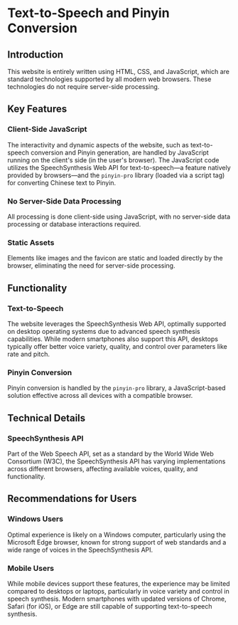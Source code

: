 # Text-to-Speech and Pinyin Conversion

## Introduction
This website is entirely written using HTML, CSS, and JavaScript, which are standard technologies supported by all modern web browsers. These technologies do not require server-side processing.

## Key Features

### Client-Side JavaScript
The interactivity and dynamic aspects of the website, such as text-to-speech conversion and Pinyin generation, are handled by JavaScript running on the client's side (in the user's browser). The JavaScript code utilizes the SpeechSynthesis Web API for text-to-speech—a feature natively provided by browsers—and the `pinyin-pro` library (loaded via a script tag) for converting Chinese text to Pinyin.

### No Server-Side Data Processing
All processing is done client-side using JavaScript, with no server-side data processing or database interactions required.

### Static Assets
Elements like images and the favicon are static and loaded directly by the browser, eliminating the need for server-side processing.

## Functionality

### Text-to-Speech
The website leverages the SpeechSynthesis Web API, optimally supported on desktop operating systems due to advanced speech synthesis capabilities. While modern smartphones also support this API, desktops typically offer better voice variety, quality, and control over parameters like rate and pitch.

### Pinyin Conversion
Pinyin conversion is handled by the `pinyin-pro` library, a JavaScript-based solution effective across all devices with a compatible browser.

## Technical Details

### SpeechSynthesis API
Part of the Web Speech API, set as a standard by the World Wide Web Consortium (W3C), the SpeechSynthesis API has varying implementations across different browsers, affecting available voices, quality, and functionality.

## Recommendations for Users

### Windows Users
Optimal experience is likely on a Windows computer, particularly using the Microsoft Edge browser, known for strong support of web standards and a wide range of voices in the SpeechSynthesis API.

### Mobile Users
While mobile devices support these features, the experience may be limited compared to desktops or laptops, particularly in voice variety and control in speech synthesis. Modern smartphones with updated versions of Chrome, Safari (for iOS), or Edge are still capable of supporting text-to-speech synthesis.
